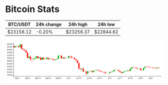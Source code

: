 # Bitcoin Stats

BTC/USDT|24h change|24h high|24h low|
|---|---|---|---|
|$23158.12|-0.20%|$23256.37|$22844.62|

<img src="./chart.svg">
